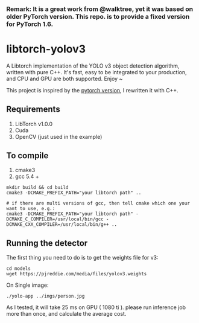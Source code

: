 ### Remark: It is a great work from @walktree, yet it was based on older PyTorch version. This repo. is to provide a fixed version for PyTorch 1.6. 

# libtorch-yolov3
A Libtorch implementation of the YOLO v3 object detection algorithm, written with pure C++. It's fast, easy to be integrated to your production, and CPU and GPU are both supported. Enjoy ~

This project is inspired by the [pytorch version](https://github.com/ayooshkathuria/pytorch-yolo-v3), I rewritten it with C++.

## Requirements
1. LibTorch v1.0.0
2. Cuda
3. OpenCV (just used in the example)


## To compile
1. cmake3
2. gcc 5.4 +



```
mkdir build && cd build
cmake3 -DCMAKE_PREFIX_PATH="your libtorch path" ..

# if there are multi versions of gcc, then tell cmake which one your want to use, e.g.:
cmake3 -DCMAKE_PREFIX_PATH="your libtorch path" -DCMAKE_C_COMPILER=/usr/local/bin/gcc -DCMAKE_CXX_COMPILER=/usr/local/bin/g++ ..
```


## Running the detector

The first thing you need to do is to get the weights file for v3:

```
cd models
wget https://pjreddie.com/media/files/yolov3.weights 
```

On Single image:
```
./yolo-app ../imgs/person.jpg
```

As I tested, it will take 25 ms on GPU ( 1080 ti ). please run inference job more than once, and calculate the average cost.
